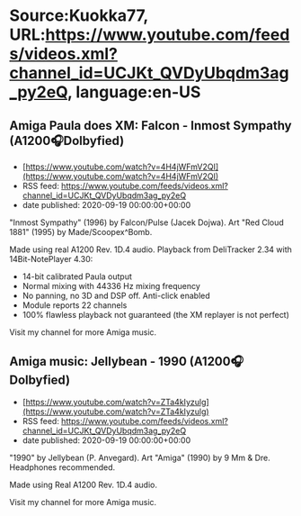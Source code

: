 # Source:Kuokka77, URL:https://www.youtube.com/feeds/videos.xml?channel_id=UCJKt_QVDyUbqdm3ag_py2eQ, language:en-US

## Amiga Paula does XM: Falcon - Inmost Sympathy (A1200🎧Dolbyfied)
 - [https://www.youtube.com/watch?v=4H4jWFmV2QI](https://www.youtube.com/watch?v=4H4jWFmV2QI)
 - RSS feed: https://www.youtube.com/feeds/videos.xml?channel_id=UCJKt_QVDyUbqdm3ag_py2eQ
 - date published: 2020-09-19 00:00:00+00:00

"Inmost Sympathy" (1996) by Falcon/Pulse (Jacek Dojwa). Art "Red Cloud 1881" (1995) by Made/Scoopex^Bomb.

Made using real A1200 Rev. 1D.4 audio. Playback from DeliTracker 2.34 with 14Bit-NotePlayer 4.30:
- 14-bit calibrated Paula output
- Normal mixing with 44336 Hz mixing frequency
- No panning, no 3D and DSP off. Anti-click enabled
- Module reports 22 channels
- 100% flawless playback not guaranteed (the XM replayer is not perfect)

Visit my channel for more Amiga music.

## Amiga music: Jellybean - 1990 (A1200🎧Dolbyfied)
 - [https://www.youtube.com/watch?v=ZTa4kIyzulg](https://www.youtube.com/watch?v=ZTa4kIyzulg)
 - RSS feed: https://www.youtube.com/feeds/videos.xml?channel_id=UCJKt_QVDyUbqdm3ag_py2eQ
 - date published: 2020-09-19 00:00:00+00:00

"1990" by Jellybean (P. Anvegard). Art "Amiga" (1990) by 9 Mm & Dre. Headphones recommended.

Made using Real A1200 Rev. 1D.4 audio.

Visit my channel for more Amiga music.

